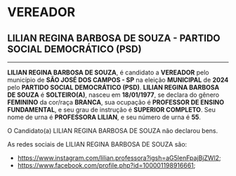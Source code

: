 # VEREADOR
## LILIAN REGINA BARBOSA DE SOUZA - PARTIDO SOCIAL DEMOCRÁTICO (PSD)
---
**LILIAN REGINA BARBOSA DE SOUZA**, é candidato a **VEREADOR** pelo município de **SÃO JOSÉ DOS CAMPOS - SP** na eleição **MUNICIPAL** de **2024** pelo **PARTIDO SOCIAL DEMOCRÁTICO (PSD)**.
**LILIAN REGINA BARBOSA DE SOUZA** é **SOLTEIRO(A)**, nasceu em **18/01/1977**, se declara do gênero **FEMININO** da cor/raça **BRANCA**, sua ocupação é **PROFESSOR DE ENSINO FUNDAMENTAL**, e seu grau de instrução é **SUPERIOR COMPLETO**.
Seu nome de urna é **PROFESSORA LILIAN**, e seu número de urna é **55**.

O Candidato(a) LILIAN REGINA BARBOSA DE SOUZA não declarou bens.


As redes sociais de LILIAN REGINA BARBOSA DE SOUZA são:
- https://www.instagram.com/lilian.professora?igsh=aG5lenFpajBjZWl2;
- https://www.facebook.com/profile.php?id=100001198916661;
